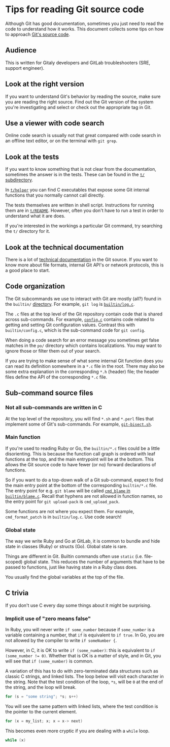 # Tips for reading Git source code

Although Git has good documentation, sometimes you just need to read the
code to understand how it works. This document collects some tips on how
to approach [Git's source code](https://gitlab.com/gitlab-org/git).

## Audience

This is written for Gitaly developers and GitLab troubleshooters (SRE, support engineer).

## Look at the right version

If you want to understand Git's behavior by reading the source, make
sure you are reading the right source. Find out the Git version of the
system you're investigating and select or check out the appropriate tag
in Git.

## Use a viewer with code search

Online code search is usually not that great compared with code search
in an offline text editor, or on the terminal with `git grep`.

## Look at the tests

If you want to know something that is not clear from the documentation,
sometimes the answer is in the tests. These can be found in the
[`t/` subdirectory](https://gitlab.com/gitlab-org/git/tree/master/t).

In [`t/helper`](https://gitlab.com/gitlab-org/git/tree/master/t/helper)
you can find C executables that expose some Git internal functions that
you normally cannot call directly.

The tests themselves are written in shell script. Instructions for
running them are in
[`t/README`](https://gitlab.com/gitlab-org/git/blob/master/t/README).
However, often you don't have to run a test in order to understand what
it are does.

If you're interested in the workings a particular Git command, try
searching the `t/` directory for it.

## Look at the technical documentation

There is a lot of [technical
documentation](https://gitlab.com/gitlab-org/git/tree/master/Documentation/technical)
in the Git source. If you want to know more about file formats, internal Git API's or
network protocols, this is a good place to start.

## Code organization

The Git subcommands we use to interact with Git are mostly (all?) found
in the `builtin/`
[directory](https://gitlab.com/gitlab-org/git/tree/master/builtin). For
example, `git log` is
[`builtin/log.c`](https://gitlab.com/gitlab-org/git/blob/master/builtin/log.c).

The `.c` files at the top level of the Git repository contain code that
is shared across sub-commands. For example,
[`config.c`](https://gitlab.com/gitlab-org/git/blob/master/config.c)
contains code related to getting and setting Git configuration values.
Contrast this with `builtin/config.c`, which is the sub-command code for
`git config`.

When doing a code search for an error message you sometimes get false
matches in the `po/` directory which contains localizations. You may
want to ignore those or filter them out of your search.

If you are trying to make sense of what some internal Git function does
you can read its definition somewhere in a `*.c` file in the root. There
may also be some extra explanation in the corresponding `*.h` (header)
file; the header files define the API of the corresponding `*.c` file.

## Sub-command source files

### Not all sub-commands are written in C

At the top level of the repository, you will find `*.sh` and `*.perl`
files that implement some of Git's sub-commands. For example,
[`git-bisect.sh`](https://gitlab.com/gitlab-org/git/blob/v2.22.0/git-bisect.sh).

### Main function

If you're used to reading Ruby or Go, the `builtin/*.c` files could be a
little disorienting. This is because the function call graph is ordered
with leaf functions at the top, and the main entrypoint will be at the
bottom. This allows the Git source code to have fewer (or no) forward
declarations of functions.

So if you want to do a top-down walk of a Git sub-command, expect to
find the main entry point at the bottom of the corresponding
`builtin/*.c` file. The entry point for e.g. `git blame` will be called
[`cmd_blame` in
`builtin/blame.c`](https://gitlab.com/gitlab-org/git/blob/v2.22.0/builtin/blame.c#L778).
Recall that hyphens are not allowed in function names, so the entry
point for `git upload-pack` is `cmd_upload_pack`.

Some functions are not where you expect them. For example,
`cmd_format_patch` is in `builtin/log.c`. Use code search!

### Global state

The way we write Ruby and Go at GitLab, it is common to bundle and hide
state in classes (Ruby) or structs (Go). Global state is rare.

Things are different in Git. Builtin commands often use `static`
(i.e. file-scoped) global state. This reduces the number of arguments
that have to be passed to functions, just like having state in a Ruby
class does.

You usually find the global variables at the top of the file.

## C trivia

If you don't use C every day some things about it might be surprising.

### Implicit use of "zero means false"

In Ruby, you will never write `if some_number` because if `some_number`
is a variable containing a number, that `if` is equivalent to `if true`.
In Go, you are not allowed by the compiler to write `if someNumber {`.

However, in C, it is OK to write `if (some_number)`: this is equivalent
to `if (some_number != 0)`. Whether that is OK is a matter of style, and
in Git, you will see that `if (some_number)` is common.

A variation of this has to do with zero-terminated data structures such
as classic C strings, and linked lists. The loop below will visit each
character in the string. Note that the test condition of the loop, `*s`,
will be `0` at the end of the string, and the loop will break.

```C
for (s = "some string"; *s; s++)
```

You will see the same pattern with linked lists, where the test
condition is the pointer to the current element.

```C
for (x = my_list; x; x = x-> next)
```

This becomes even more cryptic if you are dealing with a `while` loop.

```C
while (x)
```
